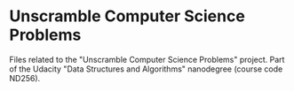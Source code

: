 # Unscramble Computer Science Problems

Files related to the "Unscramble Computer Science Problems" project. Part of the Udacity "Data Structures and Algorithms" nanodegree (course code ND256).
